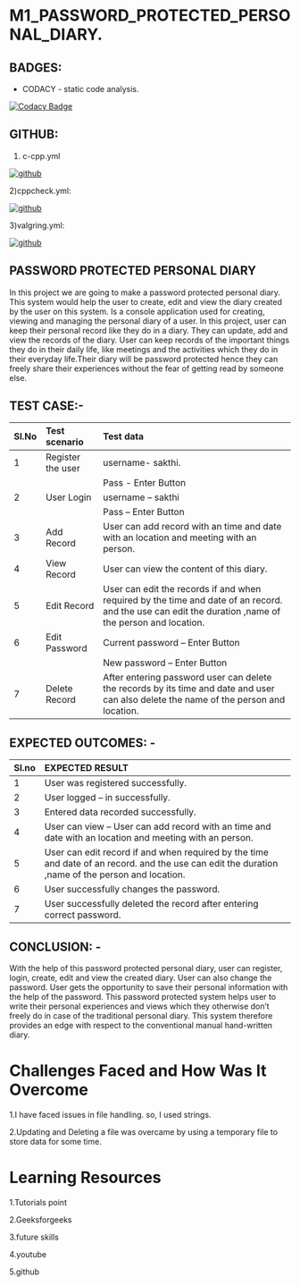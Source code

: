 # M1_PASSWORD_PROTECTED_PERSONAL_DIARY.

## BADGES:

* CODACY - static code analysis.

[![Codacy Badge](https://app.codacy.com/project/badge/Grade/fdc6c8dafb0a4900941de8c5676b12ce)](https://www.codacy.com/gh/sakthiraambalasundaram/M1_PASSWOED_PROTECTED_PERSONAL_DIARY/dashboard?utm_source=github.com&amp;utm_medium=referral&amp;utm_content=sakthiraambalasundaram/M1_PASSWOED_PROTECTED_PERSONAL_DIARY&amp;utm_campaign=Badge_Grade)

## GITHUB:
1) c-cpp.yml

[![github](https://github.com/sakthiraambalasundaram/M1_PASSWOED_PROTECTED_PERSONAL_DIARY/blob/main/.github/workflows/c-cpp.yml)](https://github.com/)

2)cppcheck.yml:

[![github](https://github.com/sakthiraambalasundaram/M1_PASSWOED_PROTECTED_PERSONAL_DIARY/blob/main/.github/workflows/cppcheck.yml)](https://github.com/)

3)valgring.yml:

[![github](https://github.com/sakthiraambalasundaram/M1_PASSWOED_PROTECTED_PERSONAL_DIARY/blob/main/.github/workflows/valgrind.yml)](https://github.com/)

## **PASSWORD PROTECTED PERSONAL DIARY**

In this project we are going to make a password protected personal diary. This system would help the user to create, edit and view the diary created by the user on this system.
Is a console application used for creating, viewing and managing the personal diary of a user. In this project, user can keep their personal record like they do in a diary. They can update, add and view the records of the diary. User can keep records of the important things they do in their daily life, like meetings and the activities which they do in their everyday life.Their diary will be password protected hence they can freely share their experiences without the fear of getting read by someone else.



## TEST CASE:-

| Sl.No | Test scenario| Test data |
|:----|:------------|:--------|
|1| Register the user| username- sakthi.|
| | |Pass - Enter Button|
|2|User Login|username – sakthi                                                                                                    
| | |Pass – Enter Button|
|3|	Add Record|	User can add record with an time and date with an location and meeting with an person.|
|4|	View Record|	User can view the content of this diary.|
|5|	Edit Record	|User can edit the records if and when required by the time and date of an record. and the use can edit the duration ,name of the person and location.|
|6|	Edit Password|	Current password – Enter Button|
| | |New password – Enter Button|
|7|	Delete Record|	After entering password user can delete the records by its time and date and user can also delete the name of the person and location.|


## EXPECTED OUTCOMES: -

|Sl.no| EXPECTED RESULT|
|:----|:---------------|
|1|	User was registered successfully.|
|2|	User logged – in successfully.|
|3| Entered data recorded successfully.|
|4|	User can view – User can add record with an time and date with an location and meeting with an person.|
|5|	User can edit record if and when required by the time and date of an record. and the use can edit the duration ,name of the person and location.|
|6|	User successfully changes the password.|
|7|	User successfully deleted the record after entering correct password.|

## CONCLUSION: -
With the help of this password protected personal diary, user can register, login, create, edit and view the created diary. User can also change the password. User gets the opportunity to save their personal information with the help of the password. This password protected system helps user to write their personal experiences and views which they otherwise don’t freely do in case of the traditional personal diary. This system therefore provides an edge with respect to the conventional manual hand-written diary.

# Challenges Faced and How Was It Overcome
1.I have faced issues in file handling. so, I used strings.

2.Updating and Deleting a file was overcame by using a temporary file to store data for some time.

# Learning Resources

1.Tutorials point

2.Geeksforgeeks

3.future skills

4.youtube

5.github
